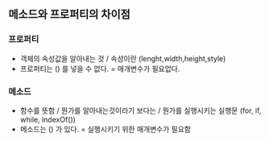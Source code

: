 ## 메소드와 프로퍼티의 차이점
### 프로퍼티
- 객체의 속성값을 알아내는 것 / 속성이란 (lenght,width,height,style)
- 프로퍼티는 () 를 넣을 수 없다. = 매개변수가 필요없다.

### 메소드 
- 함수를 뜻함 / 뭔가를 알아내는것이라기 보다는 / 뭔가를 실행시키는 실행문 (for, if, while, indexOf())
- 메소드는 () 가 있다. = 실행시키기 위한 매개변수가 필요함